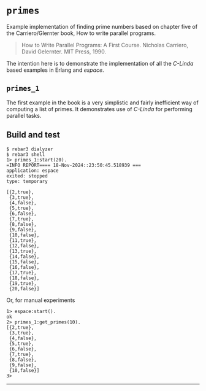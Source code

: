 # `primes`

Example implementation of finding prime numbers based on chapter five
of the Carriero/Glernter book, How to write parallel programs.

> How to Write Parallel Programs: A First Course.
> Nicholas Carriero, David Gelernter.
> MIT Press, 1990.

The intention here is to demonstrate the implementation of all the
_C-Linda_ based examples in Erlang and _espace_.

## `primes_1`

The first example in the book is a very simplistic and fairly
inefficient way of computing a list of primes. It demonstrates use of
_C-Linda_ for performing parallel tasks.

## Build and test

```console
$ rebar3 dialyzer
$ rebar3 shell
1> primes_1:start(20).
=INFO REPORT==== 18-Nov-2024::23:50:45.518939 ===
application: espace
exited: stopped
type: temporary

[{2,true},
 {3,true},
 {4,false},
 {5,true},
 {6,false},
 {7,true},
 {8,false},
 {9,false},
 {10,false},
 {11,true},
 {12,false},
 {13,true},
 {14,false},
 {15,false},
 {16,false},
 {17,true},
 {18,false},
 {19,true},
 {20,false}]

```

Or, for manual experiments

```console
1> espace:start().
ok
2> primes_1:get_primes(10).
[{2,true},
 {3,true},
 {4,false},
 {5,true},
 {6,false},
 {7,true},
 {8,false},
 {9,false},
 {10,false}]
3>
```

---

